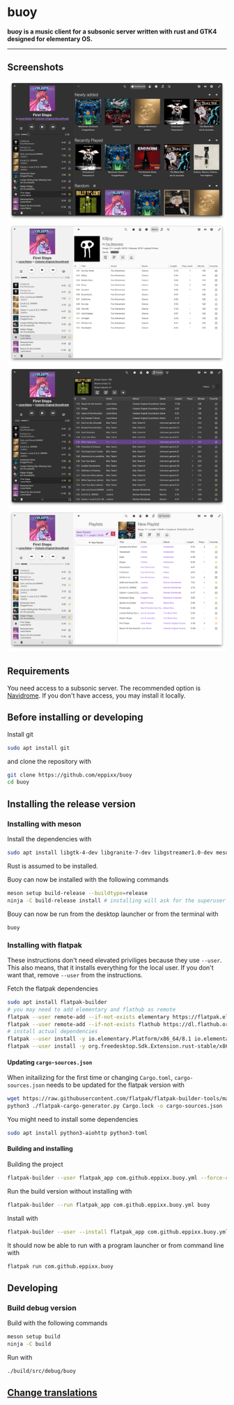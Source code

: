 # buoy

**buoy is a music client for a subsonic server written with rust and GTK4 designed for elementary OS.**

---

## Screenshots

![Screenshot showing the tracks view in light and dark mode](data/screenshots/dashboard_dark.png)
![Screenshot showing the dashboard view](data/screenshots/album_light.png)
![Screenshot showing the tracks view](data/screenshots/tracks_dark.png)
![Screenshot showing the playlists view](data/screenshots/playlists_light.png)

## Requirements

You need access to a subsonic server. The recommended option is [Navidrome](https://www.navidrome.org/).
If you don't have access, you may install it locally.


## Before installing or developing

Install git

```bash
sudo apt install git
```

and clone the repository with

```bash
git clone https://github.com/eppixx/buoy
cd buoy
```

## Installing the release version

### Installing with meson

Install the dependencies with
```bash
sudo apt install libgtk-4-dev libgranite-7-dev libgstreamer1.0-dev meson gettext desktop-file-utils
```
Rust is assumed to be installed.

Buoy can now be installed with the following commands
```bash
meson setup build-release --buildtype=release
ninja -C build-release install # installing will ask for the superuser password
```

Bouy can now be run from the desktop launcher or from the terminal with
```
buoy
```

### Installing with flatpak

These instructions don't need elevated priviliges because they use `--user`.
This also means, that it installs everything for the local user.
If you don't want that, remove `--user` from the instructions.


Fetch the flatpak dependencies
```bash
sudo apt install flatpak-builder
# you may need to add elementary and flathub as remote
flatpak --user remote-add --if-not-exists elementary https://flatpak.elementary.io/repo.flatpakrepo
flatpak --user remote-add --if-not-exists flathub https://dl.flathub.org/repo/flathub.flatpakrepo
# install actual dependencies
flatpak --user install -y io.elementary.Platform/x86_64/8.1 io.elementary.Sdk/x86_64/8.1
flatpak --user install -y org.freedesktop.Sdk.Extension.rust-stable/x86_64/24.08
```

#### Updating `cargo-sources.json`

When initailizing for the first time or changing `Cargo.toml`, `cargo-sources.json` needs to be updated for the flatpak version with
```bash
wget https://raw.githubusercontent.com/flatpak/flatpak-builder-tools/master/cargo/flatpak-cargo-generator.py
python3 ./flatpak-cargo-generator.py Cargo.lock -o cargo-sources.json
```
You might need to install some dependencies
```bash
sudo apt install python3-aiohttp python3-toml
```

#### Building and installing

Building the project
```bash
flatpak-builder --user flatpak_app com.github.eppixx.buoy.yml --force-clean
```

Run the build version without installing with
```bash
flatpak-builder --run flatpak_app com.github.eppixx.buoy.yml buoy
```

Install with
```bash
flatpak-builder --user --install flatpak_app com.github.eppixx.buoy.yml --force-clean

```

It should now be able to run with a program launcher or from command line with
```bash
flatpak run com.github.eppixx.buoy
```

## Developing

### Build debug version

Build with the following commands
```bash
meson setup build
ninja -C build
```

Run with
```bash
./build/src/debug/buoy
```


## [Change translations](po/README.md)
